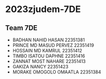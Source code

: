 # 2023zjudem-7DE
## Team 7DE
* BADHAN NAHID HASAN     22351381
* PRINCE MD MASUD PERVEZ 22351419
* HOSSAIN MD KAMRUL      22351412
* TIMBO ISATOU DAPHNE    22351416
* ZANNAT MOST NAHARE     22351413
* GAKIZA NANCY           22351423
* MORAKE OMOGOLO OMAATLA 22351384
